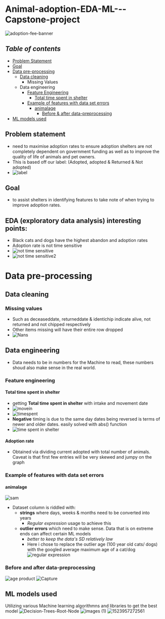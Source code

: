 # Animal-adoption-EDA-ML---Capstone-project
![adoption-fee-banner](https://user-images.githubusercontent.com/78312050/123228543-17c25b00-d508-11eb-85fd-d3ca3396b6a8.jpg)
## *Table of contents*
- [Problem Statement](https://github.com/lolasery/Animal-adoption-EDA-ML---Capstone-project/blob/main/README.md#problem-statement)
- [Goal](https://github.com/lolasery/Animal-adoption-EDA-ML---Capstone-project/blob/main/README.md#goal)
- [Data pre-processing](https://github.com/lolasery/Animal-adoption-EDA-ML---Capstone-project/blob/main/README.md#data-pre-processing)
   - [Data cleaning](https://github.com/lolasery/Animal-adoption-EDA-ML---Capstone-project/blob/main/README.md#data-cleaning)
      - Missing Values 
   - Data engineering
      - [Feature Engineering](https://github.com/lolasery/Animal-adoption-EDA-ML---Capstone-project/blob/main/README.md#feature-engineering)
         - [Total time spent in shelter](https://github.com/lolasery/Animal-adoption-EDA-ML---Capstone-project/blob/main/README.md#total-time-spent-in-shelter)
      - [Example of features with data set errors](https://github.com/lolasery/Animal-adoption-EDA-ML---Capstone-project/blob/main/README.md#example-of-features-with-data-set-errors)
         - [animalage](https://github.com/lolasery/Animal-adoption-EDA-ML---Capstone-project/blob/main/README.md#animalage)
            - [Before & after data-preprocessing](https://github.com/lolasery/Animal-adoption-EDA-ML---Capstone-project/blob/main/README.md#before-and-after-data-preprocessing)
- [ML models used](https://github.com/lolasery/Animal-adoption-EDA-ML---Capstone-project/blob/main/README.md#ml-models-used)

## Problem statement
- need to maximise adoption rates to ensure adoption shelters are not completely dependent on government funding as well as to improve the quality of life of animals and pet owners.
- This is based off our label: (Adopted, adopted & Returned & Not adopted)
- ![label](https://user-images.githubusercontent.com/78312050/124507050-8dc79b80-ddff-11eb-9634-309278125e00.PNG)

## Goal
- to assist shelters in identifying features to take note of when trying to improve adoption rates.

## EDA (exploratory data analysis) interesting points:
- Black cats and dogs have the highest abandon and adoption rates
- Adoption rate is not time sensitive
- ![not time sensitive](https://user-images.githubusercontent.com/78312050/124508710-0714bd80-de03-11eb-88fc-62900b26c1c4.PNG)
- ![not time sensitive2](https://user-images.githubusercontent.com/78312050/124510369-3a0c8080-de06-11eb-855f-a05ba80dcbf3.PNG)
# Data pre-processing
## Data cleaning
### Missing values
- Such as deceaseddate, returneddate & identichip indicate alive, not returned and not chipped respectively
- Other items missing will have their entire row dropped
- ![Nans](https://user-images.githubusercontent.com/78312050/124511391-953f7280-de08-11eb-9683-ec06499a0bbc.PNG)
## Data engineering
- Data needs to be in numbers for the Machine to read, these numbers shoud also make sense in the real world. 
### Feature engineering
#### Total time spent in shelter
   - getting **Total time spent in shelter** with intake and movement date
   - ![movein](https://user-images.githubusercontent.com/78312050/124500047-a466f600-ddf1-11eb-9013-6921c74c396d.PNG)
   - ![timespent](https://user-images.githubusercontent.com/78312050/124503961-260e5200-ddf9-11eb-95ef-93b11234ca49.PNG)
   -  **Negative** timing is due to the same day dates being reversed is terms of newer and older dates. easily solved with abs() function
   - ![time spent in shelter](https://user-images.githubusercontent.com/78312050/124504257-acc32f00-ddf9-11eb-8600-d3a9a83e31f4.PNG)
#### Adoption rate
   - Obtained via dividing current adopted with total number of animals. Caveat is that first few entries will be very skewed and jumpy on the graph



### Example of features with data set errors
#### animalage
![sam](https://user-images.githubusercontent.com/78312050/124398735-dd4b9000-dd49-11eb-9381-c6cf2dee0af2.PNG)
- Dataset column is riddled with:
   - **strings** where days, weeks & months need to be converted into years
      - *Regular expression* usage to achieve this
   - **outlier errors** which need to make sense. Data that is on extreme ends can affect certain ML models 
      - *better to keep the data's SD relatively low*
      - Here i chose to replace the outlier age (100 year old cats/ dogs) with the googled average maximum age of a cat/dog
![regular expression](https://user-images.githubusercontent.com/78312050/124397544-f7ce3b00-dd42-11eb-8568-a1306e6e95d2.PNG)

### Before and after data-preprocessing
![age product](https://user-images.githubusercontent.com/78312050/124398208-1afae980-dd47-11eb-8f74-2de304e5754d.PNG)
![Capture](https://user-images.githubusercontent.com/78312050/124480640-12072800-ddda-11eb-85e0-94b6e83902fd.PNG)
## ML models used
Utilizing various Machine learning algorithmns and libraries to get the best model 
![Decision-Trees-Root-Node](https://user-images.githubusercontent.com/78312050/123955411-27481500-d9dc-11eb-91a8-321f66414e67.png)
![images (1)](https://user-images.githubusercontent.com/78312050/123228726-44767280-d508-11eb-91d5-7b23c811a19c.png)
![1523957272561](https://user-images.githubusercontent.com/78312050/123955599-637b7580-d9dc-11eb-9368-b50355d5b7fb.jpg)


